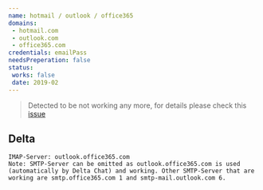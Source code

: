 ```yaml
---
name: hotmail / outlook / office365
domains:
 - hotmail.com
 - outlook.com
 - office365.com
credentials: emailPass
needsPreperation: false
status:
 works: false
 date: 2019-02
---
```


> Detected to be not working any more, for details please check this [issue](https://github.com/deltachat/deltachat-core/issues/561)

## Delta
```
IMAP-Server: outlook.office365.com
Note: SMTP-Server can be omitted as outlook.office365.com is used (automatically by Delta Chat) and working. Other SMTP-Server that are working are smtp.office365.com 1 and smtp-mail.outlook.com 6.
```
